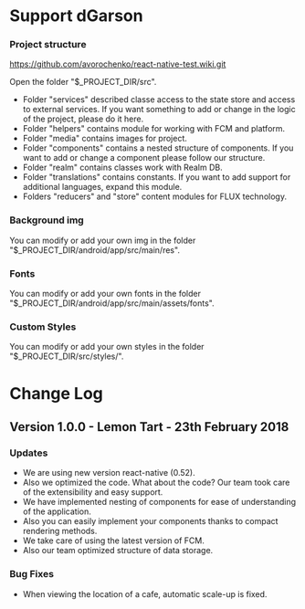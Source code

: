 
# **Support dGarson**

### Project structure
https://github.com/avorochenko/react-native-test.wiki.git

Open the folder "$_PROJECT_DIR/src".

* Folder "services" described classe access to the state store and access to external services. If you want something to add or change in the logic of the project, please do it here. 
* Folder "helpers" contains module for working with FCM and platform. 
* Folder "media" contains images for project. 
* Folder "components"  сontains a nested structure of components. If you want to add or change a component please follow our structure.
* Folder "realm" contains classes work with Realm DB.
* Folder "translations" contains constants. If you want to add support for additional languages, expand this module. 
* Folders "reducers" and "store" content modules for FLUX technology.

### Background img

You can modify or add your own img in the folder "$_PROJECT_DIR/android/app/src/main/res".

### Fonts

You can modify or add your own fonts in the folder "$_PROJECT_DIR/android/app/src/main/assets/fonts".

### Custom Styles

You can modify or add your own styles in the folder "$_PROJECT_DIR/src/styles/".



# **Change Log**

## Version 1.0.0 - Lemon Tart - 23th February 2018

### Updates

* We are using new version react-native (0.52).
* Also we optimized the code. What about the code? Our team took care of the extensibility and easy support. 
* We have implemented nesting of components for ease of understanding of the application. 
* Also you can easily implement your components thanks to compact rendering methods.
* We take care of using the latest version of FCM.
* Also our team optimized structure of data storage.


### Bug Fixes

* When viewing the location of a cafe, automatic scale-up is fixed.
